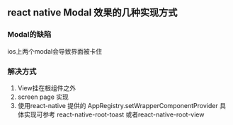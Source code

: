 ## react native  Modal 效果的几种实现方式

### Modal的缺陷

ios上两个modal会导致界面被卡住



### 解决方式

1. View挂在根组件之外
2. screen page 实现
3. 使用react-native 提供的 AppRegistry.setWrapperComponentProvider 具体实现可参考 react-native-root-toast 或者react-native-root-view

